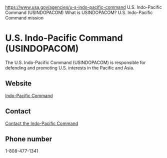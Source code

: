 

https://www.usa.gov/agencies/u-s-indo-pacific-command
U.S. Indo-Pacific Command (USINDOPACOM)
What is USINDOPACOM?
U.S. Indo-Pacific Command mission

U.S. Indo-Pacific Command
(USINDOPACOM)
=======================================

The U.S. Indo-Pacific Command (USINDOPACOM) is responsible for defending and promoting U.S. interests in the Pacific and Asia.

Website
-------

[Indo-Pacific Command](https://www.pacom.mil/)

Contact
-------

[Contact the Indo-Pacific Command](https://www.pacom.mil/Contact/Directory.aspx)

Phone number
------------

1-808-477-1341
